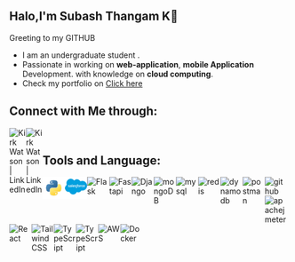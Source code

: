 ## Halo,I'm Subash Thangam K👋

Greeting to my GITHUB

* I am an undergraduate student .
* Passionate in working on **web-application**, **mobile Application** Development. with knowledge on **cloud computing**.
*  Check my portfolio on [Click here](https://subash-ghub.github.io/subashthangam.k.github.io/) 


## Connect with Me through:

[<img align="left" alt="Kirk Watson | LinkedIn" width="30px" src="https://cdn-icons-png.flaticon.com/512/174/174857.png" />][linkedin]
[<img align="left" alt="Kirk Watson | LinkedIn" width="30px" src="https://img.freepik.com/premium-vector/purple-gradiend-social-media-logo_197792-1883.jpg" />][instagram]


[linkedin]: https://www.linkedin.com/in/subashthangamk/
[instagram]: https://www.instagram.com/
<br>

## Tools and Language:


<img align="left" alt="Python" width="40px" src="https://raw.githubusercontent.com/github/explore/80688e429a7d4ef2fca1e82350fe8e3517d3494d/topics/python/python.png" />
<img align="left" alt="Salesforce" width="40px" src="https://github.com/muenzpraeger/salesforce-logo/blob/master/logo_salesforce.png" />
<img align="left" alt="Flask" width="40px" src="https://raw.githubusercontent.com/danielcranney/readme-generator/main/public/icons/skills/flask-colored.svg" />
<img align="left" alt="Fastapi" width="40px" src="https://cdn.worldvectorlogo.com/logos/fastapi.svg" />
<img align="left" alt="Django" width="40px" src="https://avatars.githubusercontent.com/u/27804?s=280&v=4" />
<img align="left" alt="mongoDB" width="40px" src="https://raw.githubusercontent.com/danielcranney/readme-generator/main/public/icons/skills/mongodb-colored.svg"/>
<img align="left" alt="mysql" width="40px" src="https://raw.githubusercontent.com/danielcranney/readme-generator/main/public/icons/skills/mysql-colored.svg"/>
<img align="left" alt="redis" width="40px" src="https://encrypted-tbn0.gstatic.com/images?q=tbn:ANd9GcTNxNWo4G1zKErjVYtK94Tt71RKaoItdTwxPDdrjMb7XQ&s"/>
<img align="left" alt="dynamodb" width="40px" src="https://encrypted-tbn0.gstatic.com/images?q=tbn:ANd9GcTSALqMiLoALcPj9eXBll-inQYY6fcC5ZvU7w&usqp=CAU"/>
<img align="left" alt="postman" width="40px" src="https://cdn.worldvectorlogo.com/logos/postman.svg"/>
<img align="left" alt="github" width="40px"src="https://raw.githubusercontent.com/danielcranney/readme-generator/main/public/icons/skills/git-colored.svg"/>
<img align="left" alt="apachejmeter" width="40px" src="https://encrypted-tbn0.gstatic.com/images?q=tbn:ANd9GcSO6Zg_ZL3eaSIMCEXcrkGdYSDzkQOwHK6g_aaemlLajA&s"/>
<img align="left" alt="React" width="40px" src="https://raw.githubusercontent.com/danielcranney/readme-generator/main/public/icons/skills/react-colored.svg" />
<img align="left" alt="TailwindCSS" width="40px" src="https://raw.githubusercontent.com/danielcranney/readme-generator/main/public/icons/skills/tailwindcss-colored.svg" />
<img align="left" alt="TypeScript" width="40px" src="https://raw.githubusercontent.com/danielcranney/readme-generator/main/public/icons/skills/typescript-colored.svg" />
<img align="left" alt="TypeScript" width="40px" src="https://raw.githubusercontent.com/danielcranney/readme-generator/main/public/icons/skills/figma-colored.svg"/>
<img align="left" alt="AWS" width="40px" src="https://avatars.githubusercontent.com/u/2232217" />
<img align="left" alt="Docker" width="40px" src="https://w7.pngwing.com/pngs/219/411/png-transparent-docker-logo-kubernetes-microservices-cloud-computing-dockers-logo-text-logo-cloud-computing-thumbnail.png" />
<br/>
<br/>
<br/>
<div>

</div>
